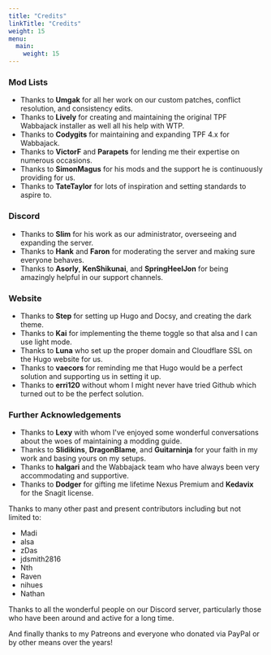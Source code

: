 ```yaml
---
title: "Credits"
linkTitle: "Credits"
weight: 15
menu:
  main:
    weight: 15
---
```


### Mod Lists

- Thanks to **Umgak** for all her work on our custom patches, conflict resolution, and consistency edits.
- Thanks to **Lively** for creating and maintaining the original TPF Wabbajack installer as well all his help with WTP.
- Thanks to **Codygits** for maintaining and expanding TPF 4.x for Wabbajack.
- Thanks to **VictorF** and **Parapets** for lending me their expertise on numerous occasions.
- Thanks to **SimonMagus** for his mods and the support he is continuously providing for us.
- Thanks to **TateTaylor** for lots of inspiration and setting standards to aspire to.

### Discord

- Thanks to **Slim** for his work as our administrator, overseeing and expanding the server.
- Thanks to **Hank** and **Faron** for moderating the server and making sure everyone behaves.
- Thanks to **Asorly**, **KenShikunai**, and **SpringHeelJon** for being amazingly helpful in our support channels.

### Website

- Thanks to **Step** for setting up Hugo and Docsy, and creating the dark theme.
- Thanks to **Kai** for implementing the theme toggle so that alsa and I can use light mode.
- Thanks to **Luna** who set up the proper domain and Cloudflare SSL on the Hugo website for us.
- Thanks to **vaecors** for reminding me that Hugo would be a perfect solution and supporting us in setting it up.
- Thanks to **erri120** without whom I might never have tried Github which turned out to be the perfect solution.

### Further Acknowledgements

- Thanks to **Lexy** with whom I've enjoyed some wonderful conversations about the woes of maintaining a modding guide.
- Thanks to **Slidikins**, **DragonBlame**, and **Guitarninja** for your faith in my work and basing yours on my setups.
- Thanks to **halgari** and the Wabbajack team who have always been very accommodating and supportive.
- Thanks to **Dodger** for gifting me lifetime Nexus Premium and **Kedavix** for the Snagit license.

Thanks to many other past and present contributors including but not limited to:

- Madi
- alsa
- zDas
- jdsmith2816
- Nth
- Raven
- nihues
- Nathan

Thanks to all the wonderful people on our Discord server, particularly those who have been around and active for a long time.

And finally thanks to my Patreons and everyone who donated via PayPal or by other means over the years!